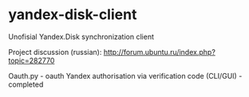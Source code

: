 # yandex-disk-client
Unofisial Yandex.Disk synchronization client  

Project discussion (russian): http://forum.ubuntu.ru/index.php?topic=282770

Oauth.py - oauth Yandex authorisation via verification code (CLI/GUI) - completed
